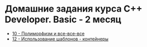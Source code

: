 # Домашние задания курса C++ Developer. Basic - 2 месяц

* [10 - Полиморфизм и все-все-все](./Lesson_10)
* [12 - Использование шаблонов - контейнеры](./Lesson_12)

